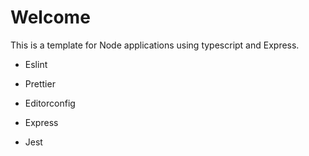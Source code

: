 # Welcome

This is a template for Node applications using typescript and Express.

- Eslint
- Prettier
- Editorconfig

- Express
- Jest
